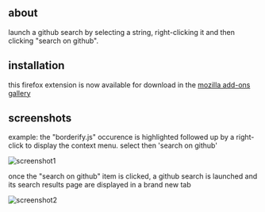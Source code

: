 ## about

launch a github search by selecting a string, right-clicking it and then clicking "search on github".

## installation

this firefox extension is now available for download in the [mozilla add-ons gallery]( 
https://addons.mozilla.org/en-US/firefox/addon/search-on-github/#&gid=1&pid=2)

## screenshots

example: the "borderify.js" occurence is highlighted followed up by a right-click to display the context menu. select then 'search on github'

![screenshot1](https://user-images.githubusercontent.com/58897196/104469213-36fbaa80-55b0-11eb-9a7d-17107b1310e0.png)

once the "search on github" item is clicked, a github search is launched and its search results page are displayed in a brand new tab

![screenshot2](https://user-images.githubusercontent.com/58897196/104470409-96a68580-55b1-11eb-815c-dc677b9ca003.png)
